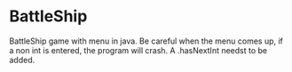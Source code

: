 # BattleShip

BattleShip game with menu in java.
Be careful when the menu comes up, if a non int is entered, the program will crash. A .hasNextInt needst to be added.
